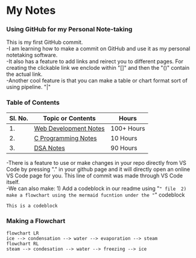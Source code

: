 # My Notes

### Using GitHub for my Personal Note-taking

This is my first GitHub commit.  
-I am learning how to make a commit on GitHub and use it as my personal notetaking software.  
-It also has a feature to add links and reirect you to different pages. For creating the clickable link we enclode within "[]" and then the "()" contain the actual link.  
-Another cool feature is that you can make a table or chart format sort of using pipeline. "|"

### Table of Contents
| Sl. No.| Topic or Contents | Hours |
|--------|-------------------|-------|
| 1. | [Web Development Notes](./webdev.md) | 100+ Hours |
| 2. | [C Programming Notes](./Clanguage.md) | 10 Hours |
| 3. | [DSA Notes](./Clanguage.md) | 90 Hours |  


-There is a feature to use or make changes in your repo directly from VS Code by pressing "." in your github page and it will directly open an online VS Code page for you. This line of commit was made through VS Code itself.  
-We can also make: 1) Add a codeblock in our readme using "```" file 
                   2) make a flowchart using the mermaid fucntion under the "```" codeblock

```
This is a codeblock
```
### Making a Flowchart
```mermaid
flowchart LR
ice --> condensation --> water --> evaporation --> steam
flowchart RL
steam --> condesation --> water --> freezing --> ice


